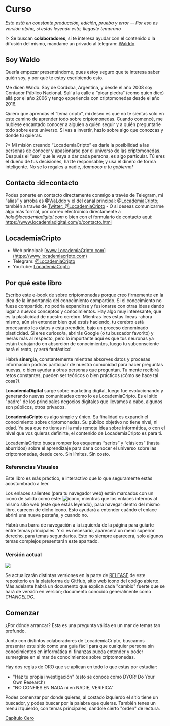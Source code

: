 # Curso

_Esto está en constante producción, edición, prueba y error -- Por eso es versión alpha, si estás leyendo esto, llegaste temprano_

!> Se buscan **colaboradores**, si te interesa ayudar con el contenido o la difusión del mismo, mandame un privado al telegram: [Walddo](https://t.me/walddo)

## Soy Waldo
Quería empezar presentándome, pues estoy seguro que te interesa saber quién soy, y por qué te estoy escribiendo esto.

Me dicen Waldo. Soy de Córdoba, Argentina, y desde el año 2008 soy Contador Público Nacional. Salí a la calle a “picar piedra” (como quien dice) allá por el año 2006 y tengo experiencia con criptomonedas desde el año 2016.

Quiero que aprendas el “tema cripto”, mi deseo es que no te sientas solo en este camino de aprender todo sobre criptomonedas. Cuando comencé, me hubiese encantado conocer a alguien a quién seguir y a quién preguntarle todo sobre este universo. Si vas a invertir, hazlo sobre algo que conozcas y donde tú quieras.

?> Mi misión creando “LocademiaCripto” es darle la posibilidad a las personas de conocer y apasionarse por el universo de las criptomonedas. Después el “uso” que le vaya a dar cada persona, es algo particular. Tú eres el dueño de tus decisiones, hazte responsable; y usa el dinero de forma inteligente. No se lo regales a nadie, _¡tampoco a tu gobierno!_

## Contacto :id=contacto
Podes ponerte en contacto directamente conmigo a través de Telegram, mi “alias” y arroba es [@WaLddo](https://t.me/walddo) y el del canal principal: [@LocademiaCripto](https://t.me/LocademiaCripto); también a través de [Twitter: @LocademiaCripto](https://twitter.com/LocademiaCripto) - O si deseas comunicarme algo más formal, por correo electrónico directamente a _hola@locademiadigital.com_ o bien con el formulario de contacto aquí: https://www.locademiadigital.com/p/contacto.html


## LocademiaCripto

- Web principal: [www.LocademiaCripto.com](https://www.locademiacripto.com)
- Telegram: [@LocademiaCripto](https://t.me/LocademiaCripto)
- YouTube: [LocademiaCripto](https://www.youtube.com/LocademiaCripto)

## Por qué este libro
Escribo este e-book de sobre criptomonedas porque creo firmemente en la idea de la importancia del conocimiento compartido. Si el conocimiento no fuese compartido, no podría expandirse y fusionarse con otras ideas dando lugar a nuevos conceptos y conocimientos. Hay algo muy interesante, que es la plasticidad de nuestro cerebro. Mientras lees estas líneas -ahora mismo, aún sin entender bien qué estás haciendo, tu cerebro está procesando los datos y está prendido, bajo un proceso denominado plasticidad. Si eres curioso/a, abrirás Google (o tu buscador favorito) y leerás más al respecto, pero lo importante aquí es que tus neuronas ya están trabajando en absorción de conocimientos, luego tu subconsciente hará el resto, ¡y será fantástico!

Habrá **sinergia**, constantemente mientras absorves datos y procesas información podrías participar de nuestra comunidad para hacer preguntas nuevas, o bien ayudar a otras personas que preguntan. Tu mente recibirá retos constantes, pueden ser teóricos o bien prácticos (cómo se hace tal cosa?).

**LocademiaDigital** surge sobre marketing digital, luego fue evolucionando y generando nuevas comunidades como lo es LocademiaCripto. Es el sitio "padre" de los principales negocios digitales que llevamos a cabo, algunos son públicos, otros privados.

**LocademiaCripto** es algo simple y único. Su finalidad es expandir el conocimiento sobre criptomonedas. Su público objetivo no tiene nivel, ni edad. Ya sea que no tienes ni la más remota idea sobre informática, o con el nivel que vos quieras definirte, el contenido de LocademiaCripto es para ti. 

LocademiaCripto busca romper los esquemas “serios” y “clásicos” (hasta aburridos) sobre el aprendizaje para dar a conocer el universo sobre las criptomonedas, desde cero. Sin límites. Sin costo.

### Referencias Visuales
Este libro es más práctico, e interactivo que lo que seguramente estás acostumbrado a leer. 

Los enlaces salientes (para tu navegador web) están marcados con un icono de salida como este: ![icono](https://upload.wikimedia.org/wikipedia/commons/thumb/2/25/External.svg/12px-External.svg.png), mientras que los enlaces internos al mismo sitio web (este que estás leyendo), para navegar dentro del mismo libro, carecen de dicho icono. Esto ayudará a entender cuándo el enlace abrirá una nueva pestaña, y cuando no.

Habrá una barra de navegación a la izquierda de la página para guiarte entre temas principales. Y si es necesario, aparecerá un menú superior derecho, para temas segundarios. Esto no siempre aparecerá, solo algunos temas complejos presentarán este apartado.

### Versión actual

[![](https://badgen.net/github/tag/locademiacripto/book)](https://github.com/locademiacripto/book/releases/latest)

Se actualizarán distintas versiones en la parte de [RELEASE](https://github.com/locademiacripto/book/releases) de este repositorio en la plataforma de GitHub, sitio web icono del código abierto. Más adelante habrá un documento que explica cada "cambio" fuerte que se hará de versión en versión; documento conocido generalmente como _CHANGELOG_.

## Comenzar

¿Por dónde arrancar? Esta es una pregunta válida en un mar de temas tan profundo.

Junto con distintos colaboradores de LocademiaCripto, buscamos presentar este sitio como una guía fácil para que cualquier persona sin conocimientos en informática ni finanzas pueda entender y poder sumergirse en el mar de conocimientos sobre criptomonedas.

Hay dos reglas de ORO que se aplican en todo lo que estás por estudiar:

- "Haz tu propia investigación" (esto se conoce como DYOR: Do Your Own Research)
- "NO CONFIES EN NADA ni en NADIE, VERIFICA"

Podes comenzar por donde quieras, al costado izquierdo el sitio tiene un buscador, y podes buscar por la palabra que quieras. También tenes un menú izquierdo, con temas principales, dandole cierto "orden" de lectura.

<section class='cover show' style='height: auto; width: auto;'>
<div class='cover-main'>
<!-- [**Capítulo CERO**](capitulo-cero.md) -->
<p><a href='#/capitulo-cero'>Capítulo Cero</a></p>
</div>
</section>
